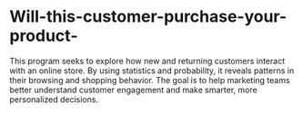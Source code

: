 # Will-this-customer-purchase-your-product-
This program seeks to explore how new and returning customers interact with an online store. By using statistics and probability, it reveals patterns in their browsing and shopping behavior. The goal is to help marketing teams better understand customer engagement and make smarter, more personalized decisions.
